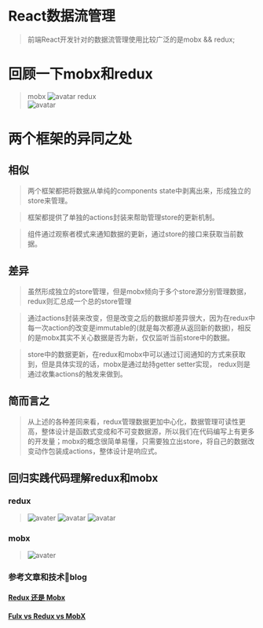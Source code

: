 # React数据流管理

> 前端React开发针对的数据流管理使用比较广泛的是mobx && redux;

# 回顾一下mobx和redux

>mobx
![avatar](http://cn.mobx.js.org/flow.png)
redux<br/>
![avatar](https://gw.alicdn.com/tps/TB1SsWQLFXXXXXMXVXXXXXXXXXX-1170-514.jpg_600x600.jpg)

# 两个框架的异同之处

## 相似

>   两个框架都把将数据从单纯的components state中剥离出来，形成独立的store来管理。

>   框架都提供了单独的actions封装来帮助管理store的更新机制。

>   组件通过观察者模式来通知数据的更新，通过store的接口来获取当前数据。

## 差异

>   虽然形成独立的store管理，但是mobx倾向于多个store源分别管理数据，redux则汇总成一个总的store管理

>   通过actions封装来改变，但是改变之后的数据却差异很大，因为在redux中每一次action的改变是immutable的(就是每次都遵从返回新的数据)，相反的是mobx其实不关心数据是否为新，仅仅监听当前store中的数据。

>   store中的数据更新，在redux和mobx中可以通过订阅通知的方式来获取到，但是具体实现的话，mobx是通过劫持getter setter实现， redux则是通过收集actions的触发来做到。

##  简而言之

>   从上述的各种差同来看，redux管理数据更加中心化，数据管理可读性更高，整体设计是函数式变成和不可变数据源，所以我们在代码编写上有更多的开发量；mobx的概念很简单易懂，只需要独立出store，将自己的数据改变动作包装成actions，整体设计是响应式。


## 回归实践代码理解redux和mobx

### redux
>![avater](http://yun.dui88.com/F4C81935-034F-4660-A25A-1A4739CDFA17.png)
![avatar](http://yun.dui88.com/A68FCFC9-EBFB-450D-888A-B916557FD887.png)
![avatar](http://yun.dui88.com/CF06FF44-FFA6-4D22-83D3-3548A7F8468F.png)

### mobx
>![avater](http://yun.dui88.com/A3E82219-F611-4435-80BA-6B7150B33C28.png)

### 参考文章和技术blog

#### [Redux 还是 Mobx](https://segmentfault.com/a/1190000011148981)
#### [Fulx vs Redux vs MobX](http://zhenhua-lee.github.io/react/state-manage.html)

